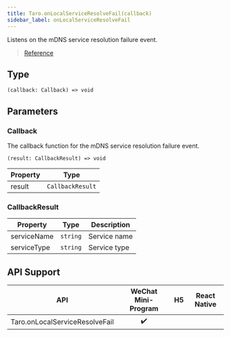```yaml
---
title: Taro.onLocalServiceResolveFail(callback)
sidebar_label: onLocalServiceResolveFail
---
```


Listens on the mDNS service resolution failure event.

> [Reference](https://developers.weixin.qq.com/miniprogram/dev/api/network/mdns/wx.onLocalServiceResolveFail.html)

## Type

```tsx
(callback: Callback) => void
```

## Parameters

### Callback

The callback function for the mDNS service resolution failure event.

```tsx
(result: CallbackResult) => void
```

<table>
  <thead>
    <tr>
      <th>Property</th>
      <th>Type</th>
    </tr>
  </thead>
  <tbody>
    <tr>
      <td>result</td>
      <td><code>CallbackResult</code></td>
    </tr>
  </tbody>
</table>

### CallbackResult

<table>
  <thead>
    <tr>
      <th>Property</th>
      <th>Type</th>
      <th>Description</th>
    </tr>
  </thead>
  <tbody>
    <tr>
      <td>serviceName</td>
      <td><code>string</code></td>
      <td>Service name</td>
    </tr>
    <tr>
      <td>serviceType</td>
      <td><code>string</code></td>
      <td>Service type</td>
    </tr>
  </tbody>
</table>

## API Support

|              API               | WeChat Mini-Program | H5 | React Native |
|:------------------------------:|:-------------------:|:--:|:------------:|
| Taro.onLocalServiceResolveFail |         ✔️          |    |              |
